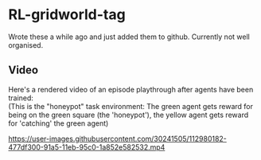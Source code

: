 # RL-gridworld-tag

Wrote these a while ago and just added them to github. Currently not well organised.

## Video

Here's a rendered video of an episode playthrough after agents have been trained:\
(This is the "honeypot" task environment: The green agent gets reward for being on the green square (the 'honeypot'), the yellow agent gets reward for 'catching' the green agent)

https://user-images.githubusercontent.com/30241505/112980182-477df300-91a5-11eb-95c0-1a852e582532.mp4

